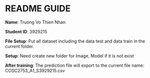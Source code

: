 # README GUIDE
**Name**: Truong Vo Thien Nhan

**Student ID**: 3929215

**File Setup**: Put all dataset including the data test and data train in the current folder.

**Setup**: Need create new folder for Image, Model if it is not exist

**After training**: The prediction file will export to the current file name: COSC2753_A1_S3929215.csv

